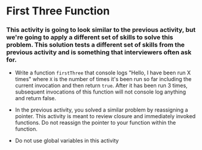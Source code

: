 # First Three Function

### This activity is going to look similar to the previous activity, but we're going to apply a different set of skills to solve this problem. This solution tests a different set of skills from the previous activity and is something that interviewers often ask for.

* Write a function `firstThree` that console logs "Hello, I have been run X times" where `X` is the number of times it's been run so far including the current invocation and then return `true`. After it has been run 3 times, subsequent invocations of this function will not console log anything and return false.

* In the previous activity, you solved a similar problem by reassigning a pointer. This activity is meant to review closure and immediately invoked functions. Do not reassign the pointer to your function within the function.

* Do not use global variables in this activity
